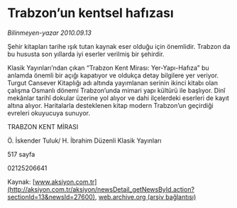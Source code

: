 # Trabzon’un kentsel hafızası

*Bilinmeyen-yazar 2010.09.13*

<font class="agenda2NewsSpot">
 Şehir kitapları tarihe ışık tutan kaynak eser olduğu için önemlidir. Trabzon da bu hususta son yıllarda iyi eserler verilmiş bir şehirdir.
</font>
<font class="newsDetail">
 <p>
  <p class="MsoNormal">
   Klasik Yayınları’ndan çıkan “Trabzon Kent Mirası: Yer-Yapı-Hafıza” bu anlamda önemli bir açığı kapatıyor ve oldukça detay bilgilere yer veriyor. Turgut Cansever Kitaplığı adı altında yayımlanan serinin ikinci kitabı olan çalışma Osmanlı dönemi Trabzon’unda mimari yapı kültürü ile başlıyor. Dinî mekânlar tarihî dokular üzerine yol alıyor ve dahi ilçelerdeki eserleri de kayıt altına alıyor. Haritalarla desteklenen kitap modern Trabzon’un geçirdiği evreleri okuyucuya sunuyor.
  </p>
  <p class="MsoNormal">
  </p>
  <p class="MsoNormal">
   TRABZON KENT MİRASI
  </p>
  <p class="MsoNormal">
  </p>
  <p class="MsoNormal">
   Ö. İskender Tuluk/ H. İbrahim Düzenli Klasik Yayınları
  </p>
  <p class="MsoNormal">
   517 sayfa
  </p>
  <p class="MsoNormal">
   02125206641
  </p>
 </p>
</font>

Kaynak: [www.aksiyon.com.tr](http://aksiyon.com.tr/aksiyon/newsDetail_getNewsById.action?sectionId=13&newsId=27600), [web.archive.org (arşiv bağlantısı)](http://web.archive.org/web/20101011191053/http://aksiyon.com.tr/aksiyon/newsDetail_getNewsById.action?sectionId=13&newsId=27600)

